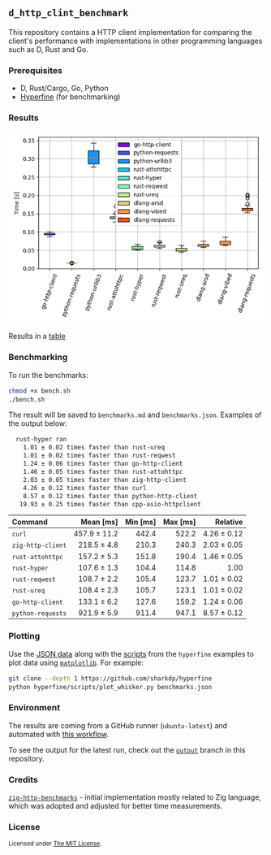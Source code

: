 ## `d_http_clint_benchmark`

This repository contains a HTTP client implementation for comparing the client's performance with implementations in other programming languages such as D, Rust and Go.

### Prerequisites

- D, Rust/Cargo, Go, Python
- [Hyperfine](https://github.com/sharkdp/hyperfine) (for benchmarking)

### Results

![plot_whisker](https://raw.githubusercontent.com/cyrusmsk/d_http_client_benchmark/output/benchmarks.png)

Results in a [table](https://raw.githubusercontent.com/cyrusmsk/d_http_client_benchmark/output/benchmarks.md)

### Benchmarking

To run the benchmarks:

```sh
chmod +x bench.sh
./bench.sh
```

The result will be saved to `benchmarks.md` and `benchmarks.json`.
Examples of the output below:
```
  rust-hyper ran
    1.01 ± 0.02 times faster than rust-ureq
    1.01 ± 0.02 times faster than rust-reqwest
    1.24 ± 0.06 times faster than go-http-client
    1.46 ± 0.05 times faster than rust-attohttpc
    2.03 ± 0.05 times faster than zig-http-client
    4.26 ± 0.12 times faster than curl
    8.57 ± 0.12 times faster than python-http-client
   19.93 ± 0.25 times faster than cpp-asio-httpclient
```

| Command               |    Mean [ms] | Min [ms] | Max [ms] |     Relative |
| :-------------------- | -----------: | -------: | -------: | -----------: |
| `curl`                | 457.9 ± 11.2 |    442.4 |    522.2 |  4.26 ± 0.12 |
| `zig-http-client`     |  218.5 ± 4.8 |    210.3 |    240.3 |  2.03 ± 0.05 |
| `rust-attohttpc`      |  157.2 ± 5.3 |    151.8 |    190.4 |  1.46 ± 0.05 |
| `rust-hyper`          |  107.6 ± 1.3 |    104.4 |    114.8 |         1.00 |
| `rust-reqwest`        |  108.7 ± 2.2 |    105.4 |    123.7 |  1.01 ± 0.02 |
| `rust-ureq`           |  108.4 ± 2.3 |    105.7 |    123.1 |  1.01 ± 0.02 |
| `go-http-client`      |  133.1 ± 6.2 |    127.6 |    159.2 |  1.24 ± 0.06 |
| `python-requests`     |  921.9 ± 5.9 |    911.4 |    947.1 |  8.57 ± 0.12 |

### Plotting

Use the [JSON data](https://github.com/sharkdp/hyperfine#json) along with the [scripts](https://github.com/sharkdp/hyperfine/tree/master/scripts) from the `hyperfine` examples to plot data using [`matplotlib`](https://matplotlib.org/). For example:

```sh
git clone --depth 1 https://github.com/sharkdp/hyperfine
python hyperfine/scripts/plot_whisker.py benchmarks.json
```

### Environment

The results are coming from a GitHub runner (`ubuntu-latest`) and automated with [this workflow](https://github.com/cyrusmsk/d_http_client_benchmark/blob/master/.github/workflows/benchmark.yml).

To see the output for the latest run, check out the [`output`](https://github.com/cyrusmsk/d_http_client_benchmark/tree/output) branch in this repository.

### Credits

[`zig-http-benchmarks`](https://github.com/orhun/zig-http-benchmarks) - initial implementation mostly related to Zig language, which was adopted and adjusted for better time measurements.

### License

<sup>
Licensed under <a href="LICENSE">The MIT License</a>.
</sup>
